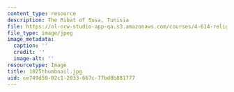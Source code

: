 ```yaml
---
content_type: resource
description: The Ribat of Susa, Tunisia
file: https://ol-ocw-studio-app-qa.s3.amazonaws.com/courses/4-614-religious-architecture-and-islamic-cultures-fall-2002/ce749d5002c12033667c77bd8b881777_1025thumbnail.jpg
file_type: image/jpeg
image_metadata:
  caption: ''
  credit: ''
  image-alt: ''
resourcetype: Image
title: 1025thumbnail.jpg
uid: ce749d50-02c1-2033-667c-77bd8b881777
---
```

